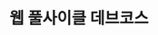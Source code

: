 ---
layout: default
title: 웹 풀사이클 데브코스
nav_order: 1
description: "'프로그래머스 웹 풀사이클 데브코스'에 참여한 과정의 내용을 기록합니다."
has_children: true
parent: Course
---